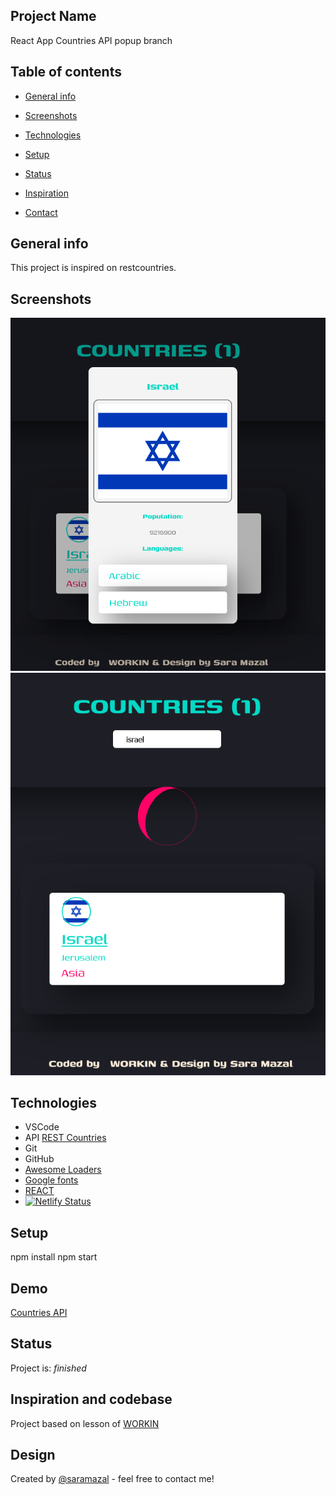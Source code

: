 

## Project Name
React App Countries API popup branch

## Table of contents
* [General info](#general-info)
* [Screenshots](#screenshots)
* [Technologies](#technologies)
* [Setup](#setup)

* [Status](#status)
* [Inspiration](#inspiration)
* [Contact](#contact)

## General info
This project is inspired on restcountries. 

## Screenshots
![Countries API popup](https://github.com/saramazal/react-app-countries-api/blob/popup/Countries-API-popup.png)
![Countries API Lader](https://github.com/saramazal/react-app-countries-api/blob/popup/Countries-API-popup-loader.png)

## Technologies
* VSCode
* API [REST Countries](https://restcountries.com/#api-endpoints-v3-all)
* Git
* GitHub
* [Awesome Loaders](https://github.com/ashutosh1919/react-awesome-loaders)
* [Google fonts](https://fonts.google.com/?category=Sans+Serif,Display,Monospace&preview.text=Word%20Smith&preview.text_type=custom)
* [REACT](https://reactjs.org/docs/getting-started.html/)
* [![Netlify Status](https://api.netlify.com/api/v1/badges/494a99c8-db99-4b5b-b7da-74c49be94d96/deploy-status)](https://app.netlify.com/sites/mazal-countries-api-popup/deploys)

## Setup
npm install
npm start

## Demo
[Countries API](https://mazal-countries-api-popup.netlify.app/)


## Status
Project is:  _finished_

## Inspiration and codebase
Project based on lesson of [WORKIN](https://cyber.workin.co.il/)


## Design 
Created by [@saramazal](https://github.com/saramazal/) - feel free to contact me!
